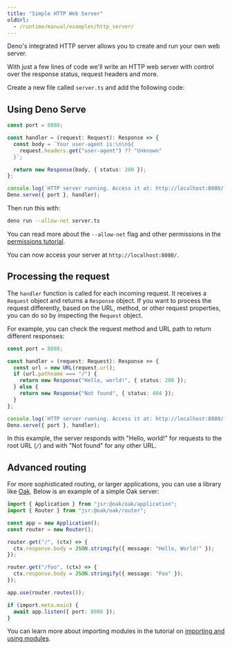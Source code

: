 ```yaml
---
title: "Simple HTTP Web Server"
oldUrl:
  - /runtime/manual/examples/http_server/
---
```


Deno's integrated HTTP server allows you to create and run your own web server.

With just a few lines of code we'll write an HTTP web server with control over
the response status, request headers and more.

Create a new file called `server.ts` and add the following code:

## Using Deno Serve

```ts title="server.ts"
const port = 8080;

const handler = (request: Request): Response => {
  const body = `Your user-agent is:\n\n${
    request.headers.get("user-agent") ?? "Unknown"
  }`;

  return new Response(body, { status: 200 });
};

console.log(`HTTP server running. Access it at: http://localhost:8080/`);
Deno.serve({ port }, handler);
```

Then run this with:

```bash
deno run --allow-net server.ts
```

You can read more about the `--allow-net` flag and other permissions in the
[permissions tutorial](/tutorials/permissions).

You can now access your server at `http://localhost:8080/`.

## Processing the request

The `handler` function is called for each incoming request. It receives a
`Request` object and returns a `Response` object. If you want to process the
request differently, based on the URL, method, or other request properties, you
can do so by inspecting the `Request` object.

For example, you can check the request method and URL path to return different
responses:

```ts title="server.ts"
const port = 8080;

const handler = (request: Request): Response => {
  const url = new URL(request.url);
  if (url.pathname === "/") {
    return new Response("Hello, world!", { status: 200 });
  } else {
    return new Response("Not found", { status: 404 });
  }
};

console.log(`HTTP server running. Access it at: http://localhost:8080/`);
Deno.serve({ port }, handler);
```

In this example, the server responds with "Hello, world!" for requests to the
root URL (`/`) and with "Not found" for any other URL.

## Advanced routing

For more sophisticated routing, or larger applications, you can use a library
like [Oak](https://jsr.io/@oak/oak). Below is an example of a simple Oak server:

```ts title="server.ts"
import { Application } from "jsr:@oak/oak/application";
import { Router } from "jsr:@oak/oak/router";

const app = new Application();
const router = new Router();

router.get("/", (ctx) => {
  ctx.response.body = JSON.stringify({ message: "Hello, World!" });
});

router.get("/foo", (ctx) => {
  ctx.response.body = JSON.stringify({ message: "Foo" });
});

app.use(router.routes());

if (import.meta.main) {
  await app.listen({ port: 8080 });
}
```

You can learn more about importing modules in the tutorial on
[importing and using modules](/tutorials/importing_modules).
